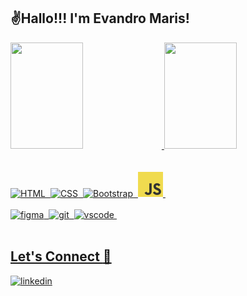 
## ✌️Hallo!!! I'm Evandro Maris!

<div style="display: inline_block">
  <a href="https://github.com/evandromaris">
  <img height="170em"  width="48%"  src="https://github-readme-stats.vercel.app/api?username=evandromaris&show_icons=true&theme=radical&include_all_commits=true&count_private=true"/> 
  <img height="170em"  width="48%"  src="https://github-readme-stats.vercel.app/api/top-langs/?username=evandromaris&layout=compact&langs_count=7&theme=radical"/>
</div>

</br>
<div style="display: inline_block">
<br>
  <img alt="HTML" title="HTML" width="40px" src="https://cdn.jsdelivr.net/gh/devicons/devicon/icons/html5/html5-original.svg"/>&nbsp;
  <img alt="CSS" title="CSS" width="40px" src="https://cdn.jsdelivr.net/gh/devicons/devicon/icons/css3/css3-original.svg" />&nbsp;
  <img alt="Bootstrap" title="Bootstrap" width="40px" src="https://cdn.jsdelivr.net/gh/devicons/devicon/icons/bootstrap/bootstrap-original.svg" />&nbsp;
  <img alt="JS" title="JavaScript" width="40px" src="https://raw.githubusercontent.com/github/explore/master/topics/javascript/javascript.png">&nbsp;
</div>


<div style="display: inline_block">
<br>
 <img alt="figma" title="figma" width="40px" src="https://cdn.jsdelivr.net/gh/devicons/devicon/icons/figma/figma-original.svg" />&nbsp;
 <img alt="git" title="git" width="40px" src="https://cdn.jsdelivr.net/gh/devicons/devicon/icons/git/git-original.svg" />&nbsp;
 <img alt="vscode" title="vscode" width="40px" src="https://cdn.jsdelivr.net/gh/devicons/devicon/icons/vscode/vscode-original.svg" />&nbsp;
</div>
</br>


## Let's Connect :handshake:
<a href="https://www.linkedin.com/in/evandromaris/"><img alt="linkedin" title="linkedin" width="40px" src="https://cdn.jsdelivr.net/gh/devicons/devicon/icons/linkedin/linkedin-original.svg"/>
</a>
